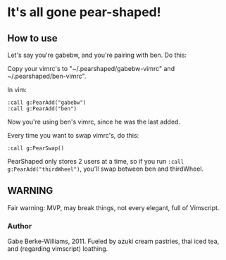 # It's all gone pear-shaped!

## How to use
Let's say you're gabebw, and you're pairing with ben. Do this:

Copy your vimrc's to "~/.pearshaped/gabebw-vimrc" and ~/.pearshaped/ben-vimrc".

In vim:

    :call g:PearAdd("gabebw")
    :call g:PearAdd("ben")
Now you're using ben's vimrc, since he was the last added.

Every time you want to swap vimrc's, do this:

    :call g:PearSwap()

PearShaped only stores 2 users at a time, so if you run `:call g:PearAdd("thirdWheel")`,
you'll swap between ben and thirdWheel.

## WARNING

Fair warning: MVP, may break things, not every elegant, full of Vimscript.

### Author

Gabe Berke-Williams, 2011. Fueled by azuki cream pastries, thai iced tea, and
(regarding vimscript) loathing.
